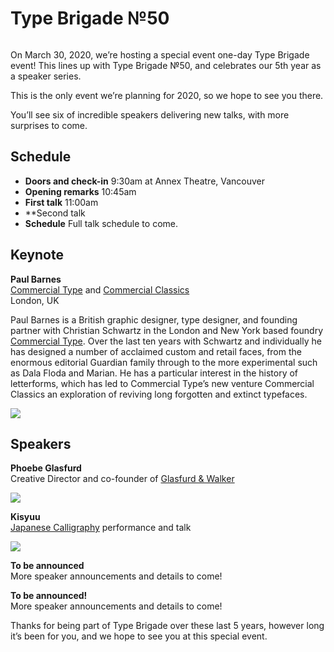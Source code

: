 # Type Brigade №50

<img src="/images/type-brigade-50-banner.png" alt="" />

On March 30, 2020, we’re hosting a special event one-day Type Brigade event! This lines up with Type Brigade №50, and celebrates our 5th year as a speaker series.

This is the only event we’re planning for 2020, so we hope to see you there.

You’ll see six of incredible speakers delivering new talks, with more surprises to come.

<tito-widget event="typebrigade/50"></tito-widget>

<style>
{`
.tito-submit, .tito-submit:hover {
  background: #EC008C !important;
  border-color: #EC008C !important
}
.tito-badge-link {
  display: none;
}
`}
</style>

## Schedule

- **Doors and check-in** 9:30am at Annex Theatre, Vancouver
- **Opening remarks** 10:45am
- **First talk** 11:00am
- \*\*Second talk
- **Schedule** Full talk schedule to come.

## Keynote

**Paul Barnes**<br/>
[Commercial Type](https://commercialtype.com/) and [Commercial Classics](https://commercialclassics.com/)<br/>
London, UK

Paul Barnes is a British graphic designer, type designer, and founding partner with Christian Schwartz in the London and New York based foundry [Commercial Type](https://commercialtype.com/). Over the last ten years with Schwartz and individually he has designed a number of acclaimed custom and retail faces, from the enormous editorial Guardian family through to the more experimental such as Dala Floda and Marian. He has a particular interest in the history of letterforms, which has led to Commercial Type’s new venture Commercial Classics an exploration of reviving long forgotten and extinct typefaces.

![](/images/type-brigade-50-paul-commercial-classics-3.png)

## Speakers

**Phoebe Glasfurd**<br/>
Creative Director and co-founder of [Glasfurd & Walker](http://glasfurdandwalker.com/)<br/>

![](/images/type-brigade-50-glasfurdandwalker-1.jpg)

**Kisyuu**<br/>
[Japanese Calligraphy](http://kisyuu-calligraphy.com/) performance and talk

![](/images/type-brigade-50-kisyuu-1.jpg)

**To be announced**<br/>
More speaker announcements and details to come!

**To be announced!**<br/>
More speaker announcements and details to come!

Thanks for being part of Type Brigade over these last 5 years, however long it’s been for you, and we hope to see you at this special event.

